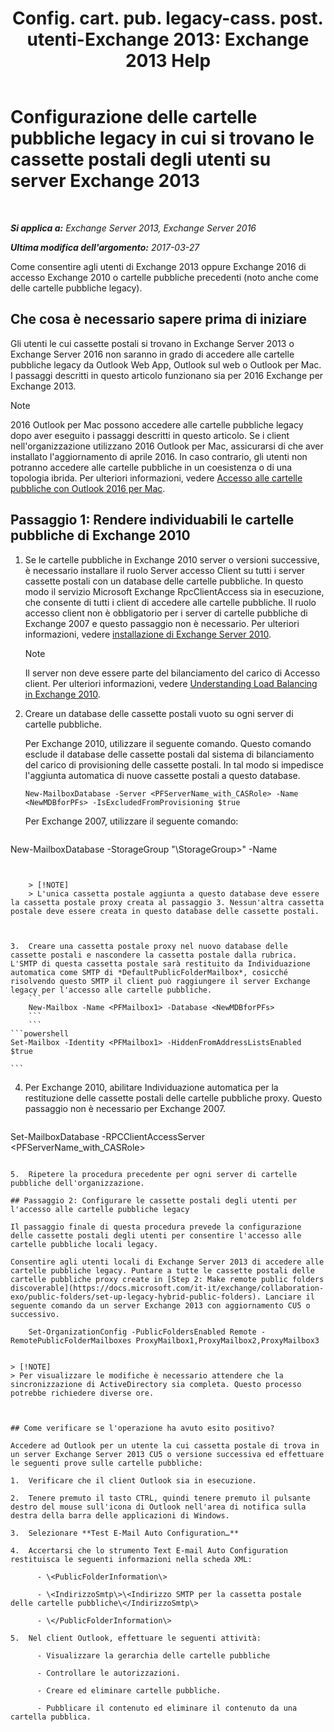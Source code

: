 ﻿---
title: 'Config. cart. pub. legacy-cass. post. utenti-Exchange 2013: Exchange 2013 Help'
TOCTitle: Configurazione delle cartelle pubbliche legacy in cui si trovano le cassette postali degli utenti su server Exchange 2013
ms:assetid: 1d5ca19e-696e-4054-a634-15dd34d952b7
ms:mtpsurl: https://technet.microsoft.com/it-it/library/Dn690134(v=EXCHG.150)
ms:contentKeyID: 62281120
ms.date: 05/22/2018
mtps_version: v=EXCHG.150
ms.translationtype: MT
---

# Configurazione delle cartelle pubbliche legacy in cui si trovano le cassette postali degli utenti su server Exchange 2013

 

_**Si applica a:** Exchange Server 2013, Exchange Server 2016_

_**Ultima modifica dell'argomento:** 2017-03-27_

Come consentire agli utenti di Exchange 2013 oppure Exchange 2016 di accesso Exchange 2010 o cartelle pubbliche precedenti (noto anche come delle cartelle pubbliche legacy).

## Che cosa è necessario sapere prima di iniziare

Gli utenti le cui cassette postali si trovano in Exchange Server 2013 o Exchange Server 2016 non saranno in grado di accedere alle cartelle pubbliche legacy da Outlook Web App, Outlook sul web o Outlook per Mac. I passaggi descritti in questo articolo funzionano sia per 2016 Exchange per Exchange 2013.


> [!NOTE]
> 2016 Outlook per Mac possono accedere alle cartelle pubbliche legacy dopo aver eseguito i passaggi descritti in questo articolo. Se i client nell'organizzazione utilizzano 2016 Outlook per Mac, assicurarsi di che aver installato l'aggiornamento di aprile 2016. In caso contrario, gli utenti non potranno accedere alle cartelle pubbliche in un coesistenza o di una topologia ibrida. Per ulteriori informazioni, vedere <A href="https://docs.microsoft.com/it-it/exchange/collaboration-exo/public-folders/access-public-folders-with-outlook-2016-for-mac">Accesso alle cartelle pubbliche con Outlook 2016 per Mac</A>.



## Passaggio 1: Rendere individuabili le cartelle pubbliche di Exchange 2010

1.  Se le cartelle pubbliche in Exchange 2010 server o versioni successive, è necessario installare il ruolo Server accesso Client su tutti i server cassette postali con un database delle cartelle pubbliche. In questo modo il servizio Microsoft Exchange RpcClientAccess sia in esecuzione, che consente di tutti i client di accedere alle cartelle pubbliche. Il ruolo accesso client non è obbligatorio per i server di cartelle pubbliche di Exchange 2007 e questo passaggio non è necessario. Per ulteriori informazioni, vedere [installazione di Exchange Server 2010](install-exchange-2013-using-the-setup-wizard-exchange-2013-help.md).
    

    > [!NOTE]
    > Il server non deve essere parte del bilanciamento del carico di Accesso client. Per ulteriori informazioni, vedere <A href="https://technet.microsoft.com/it-it/library/ff625247(v=exchg.141).aspx">Understanding Load Balancing in Exchange 2010</A>.



2.  Creare un database delle cassette postali vuoto su ogni server di cartelle pubbliche.
    
    Per Exchange 2010, utilizzare il seguente comando. Questo comando esclude il database delle cassette postali dal sistema di bilanciamento del carico di provisioning delle cassette postali. In tal modo si impedisce l'aggiunta automatica di nuove cassette postali a questo database.
    
        New-MailboxDatabase -Server <PFServerName_with_CASRole> -Name <NewMDBforPFs> -IsExcludedFromProvisioning $true 
    
    Per Exchange 2007, utilizzare il seguente comando:
    
    ```powershell
New-MailboxDatabase -StorageGroup "<PFServerName>\StorageGroup>" -Name <NewMDBforPFs>
```
    

    > [!NOTE]
    > L'unica cassetta postale aggiunta a questo database deve essere la cassetta postale proxy creata al passaggio 3. Nessun'altra cassetta postale deve essere creata in questo database delle cassette postali.



3.  Creare una cassetta postale proxy nel nuovo database delle cassette postali e nascondere la cassetta postale dalla rubrica. L'SMTP di questa cassetta postale sarà restituito da Individuazione automatica come SMTP di *DefaultPublicFolderMailbox*, cosicché risolvendo questo SMTP il client può raggiungere il server Exchange legacy per l'accesso alle cartelle pubbliche.
    ```
    New-Mailbox -Name <PFMailbox1> -Database <NewMDBforPFs> 
    ```
    ```
```powershell
Set-Mailbox -Identity <PFMailbox1> -HiddenFromAddressListsEnabled $true
```
    ```

4.  Per Exchange 2010, abilitare Individuazione automatica per la restituzione delle cassette postali delle cartelle pubbliche proxy. Questo passaggio non è necessario per Exchange 2007.
    
    ```powershell
Set-MailboxDatabase <NewMDBforPFs> -RPCClientAccessServer <PFServerName_with_CASRole>
```

5.  Ripetere la procedura precedente per ogni server di cartelle pubbliche dell'organizzazione.

## Passaggio 2: Configurare le cassette postali degli utenti per l'accesso alle cartelle pubbliche legacy

Il passaggio finale di questa procedura prevede la configurazione delle cassette postali degli utenti per consentire l'accesso alle cartelle pubbliche locali legacy.

Consentire agli utenti locali di Exchange Server 2013 di accedere alle cartelle pubbliche legacy. Puntare a tutte le cassette postali delle cartelle pubbliche proxy create in [Step 2: Make remote public folders discoverable](https://docs.microsoft.com/it-it/exchange/collaboration-exo/public-folders/set-up-legacy-hybrid-public-folders). Lanciare il seguente comando da un server Exchange 2013 con aggiornamento CU5 o successivo.

    Set-OrganizationConfig -PublicFoldersEnabled Remote -RemotePublicFolderMailboxes ProxyMailbox1,ProxyMailbox2,ProxyMailbox3


> [!NOTE]
> Per visualizzare le modifiche è necessario attendere che la sincronizzazione di ActiveDirectory sia completa. Questo processo potrebbe richiedere diverse ore.



## Come verificare se l'operazione ha avuto esito positivo?

Accedere ad Outlook per un utente la cui cassetta postale di trova in un server Exchange Server 2013 CU5 o versione successiva ed effettuare le seguenti prove sulle cartelle pubbliche:

1.  Verificare che il client Outlook sia in esecuzione.

2.  Tenere premuto il tasto CTRL, quindi tenere premuto il pulsante destro del mouse sull'icona di Outlook nell'area di notifica sulla destra della barra delle applicazioni di Windows.

3.  Selezionare **Test E-Mail Auto Configuration…**

4.  Accertarsi che lo strumento Text E-mail Auto Configuration restituisca le seguenti informazioni nella scheda XML:
    
      - \<PublicFolderInformation\>
    
      - \<IndirizzoSmtp\>\<Indirizzo SMTP per la cassetta postale delle cartelle pubbliche\</IndirizzoSmtp\>
    
      - \</PublicFolderInformation\>

5.  Nel client Outlook, effettuare le seguenti attività:
    
      - Visualizzare la gerarchia delle cartelle pubbliche
    
      - Controllare le autorizzazioni.
    
      - Creare ed eliminare cartelle pubbliche.
    
      - Pubblicare il contenuto ed eliminare il contenuto da una cartella pubblica.


